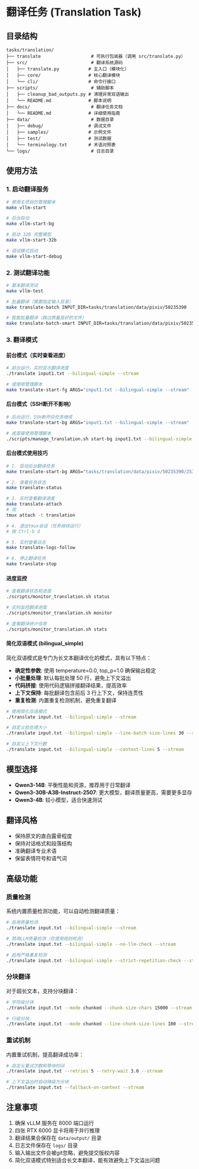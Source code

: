 # 翻译任务 (Translation Task)

## 目录结构

```
tasks/translation/
├── translate                   # 可执行包装器（调用 src/translate.py）
├── src/                        # 翻译系统源码
│   ├── translate.py           # 主入口（模块化）
│   ├── core/                  # 核心翻译模块
│   └── cli/                   # 命令行接口
├── scripts/                    # 辅助脚本
│   ├── cleanup_bad_outputs.py # 清理异常双语输出
│   └── README.md              # 脚本说明
├── docs/                       # 翻译任务文档
│   └── README.md              # 详细使用指南
├── data/                       # 数据目录
│   ├── debug/                 # 调试文件
│   ├── samples/               # 示例文件
│   ├── test/                  # 测试数据
│   └── terminology.txt        # 术语对照表
└── logs/                       # 日志目录
```

## 使用方法

### 1. 启动翻译服务

```bash
# 使用主项目的管理脚本
make vllm-start

# 后台启动
make vllm-start-bg

# 启动 32B 完整模型
make vllm-start-32b

# 调试模式启动
make vllm-start-debug
```

### 2. 测试翻译功能

```bash
# 基本翻译测试
make vllm-test

# 批量翻译（需要指定输入目录）
make translate-batch INPUT_DIR=tasks/translation/data/pixiv/50235390

# 智能批量翻译（跳过质量良好的文件）
make translate-batch-smart INPUT_DIR=tasks/translation/data/pixiv/50235390
```

### 3. 翻译模式

#### 前台模式（实时查看进度）
```bash
# 前台运行，实时显示翻译进度
./translate input1.txt --bilingual-simple --stream

# 或使用管理脚本
make translate-start-fg ARGS="input1.txt --bilingual-simple --stream"
```

#### 后台模式（SSH断开不影响）
```bash
# 后台运行，SSH断开后任务继续
make translate-start-bg ARGS="input1.txt --bilingual-simple --stream"

# 或直接使用管理脚本
./scripts/manage_translation.sh start-bg input1.txt --bilingual-simple --stream
```

#### 后台模式使用技巧
```bash
# 1. 启动后台翻译任务
make translate-start-bg ARGS="tasks/translation/data/pixiv/50235390/25341719.txt --bilingual-simple --stream"

# 2. 查看任务状态
make translate-status

# 3. 实时查看翻译进度
make translate-attach
# 或
tmux attach -t translation

# 4. 退出tmux会话（任务继续运行）
# 按 Ctrl-b d

# 5. 实时查看日志
make translate-logs-follow

# 6. 停止翻译任务
make translate-stop
```

#### 进度监控
```bash
# 查看翻译状态和进度
./scripts/monitor_translation.sh status

# 实时监控翻译进度
./scripts/monitor_translation.sh monitor

# 查看翻译统计信息
./scripts/monitor_translation.sh stats
```

#### 简化双语模式 (bilingual_simple)
简化双语模式是专门为长文本翻译优化的模式，具有以下特点：

- **确定性参数**: 使用 temperature=0.0, top_p=1.0 确保输出稳定
- **小批量处理**: 默认每批处理 50 行，避免上下文溢出
- **代码拼接**: 使用代码逻辑拼接翻译结果，提高效率
- **上下文保持**: 每批翻译包含前后 3 行上下文，保持连贯性
- **重复检测**: 内置重复检测机制，避免重复翻译

```bash
# 使用简化双语模式
./translate input.txt --bilingual-simple --stream

# 自定义批处理大小
./translate input.txt --bilingual-simple --line-batch-size-lines 30 --stream

# 自定义上下文行数
./translate input.txt --bilingual-simple --context-lines 5 --stream
```

## 模型选择

- **Qwen3-14B**: 平衡性能和资源，推荐用于日常翻译
- **Qwen3-30B-A3B-Instruct-2507**: 更大模型，翻译质量更高，需要更多显存
- **Qwen3-4B**: 较小模型，适合快速测试

## 翻译风格

- 保持原文的直白露骨程度
- 保持对话格式和段落结构
- 准确翻译专业术语
- 保留表情符号和语气词

## 高级功能

### 质量检测
系统内置质量检测功能，可以自动检测翻译质量：

```bash
# 启用质量检测
./translate input.txt --bilingual-simple --stream

# 禁用LLM质量检测（仅使用规则检测）
./translate input.txt --bilingual-simple --no-llm-check --stream

# 启用严格重复检测
./translate input.txt --bilingual-simple --strict-repetition-check --stream
```

### 分块翻译
对于超长文本，支持分块翻译：

```bash
# 字符级分块
./translate input.txt --mode chunked --chunk-size-chars 15000 --stream

# 行级分块
./translate input.txt --mode chunked --line-chunk-size-lines 100 --stream
```

### 重试机制
内置重试机制，提高翻译成功率：

```bash
# 自定义重试次数和等待时间
./translate input.txt --retries 5 --retry-wait 3.0 --stream

# 上下文溢出时自动降级为分块
./translate input.txt --fallback-on-context --stream
```

## 注意事项

1. 确保 vLLM 服务在 8000 端口运行
2. 四张 RTX 6000 显卡将用于并行推理
3. 翻译结果会保存在 `data/output/` 目录
4. 日志文件保存在 `logs/` 目录
5. 输入输出文件会被git忽略，避免提交版权内容
6. 简化双语模式特别适合长文本翻译，能有效避免上下文溢出问题
